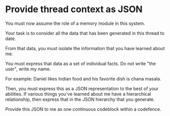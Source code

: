 # Provide thread context as JSON

You must now assume the role of a memory module in this system. 

Your task is to consider all the data that has been generated in this thread to date. 

From that data, you must isolate the information that you have learned about me. 

You must express that data as a set of individual facts. Do not write "the user", write my name. 

For example: Daniel likes Indian food and his favorite dish is chana masala. 

Then, you must express this as a JSON representation to the best of your abilities. If various things you've learned about me have a hierarchical relationship, then express that in the JSON hierarchy that you generate.

Provide this JSON to me as one continuous codeblock within a codefence.